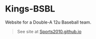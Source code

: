 # Kings-BSBL
Website for a Double-A 12u Baseball team.

>See site at [Sports2010.github.io](Sports2010.github.io)
